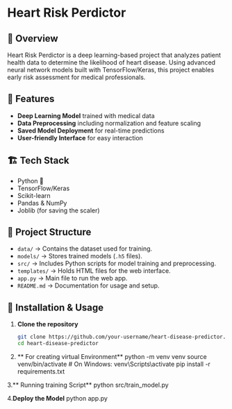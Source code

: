# Heart Risk Perdictor

## 📌 Overview
Heart Risk Perdictor is a deep learning-based project that analyzes patient health data to determine the likelihood of heart disease. Using advanced neural network models built with TensorFlow/Keras, this project enables early risk assessment for medical professionals.

## 🚀 Features
- **Deep Learning Model** trained with medical data
- **Data Preprocessing** including normalization and feature scaling
- **Saved Model Deployment** for real-time predictions
- **User-friendly Interface** for easy interaction

## 🏗 Tech Stack
- Python 🐍
- TensorFlow/Keras
- Scikit-learn
- Pandas & NumPy
- Joblib (for saving the scaler)

## 📂 Project Structure

- `data/` → Contains the dataset used for training.
- `models/` → Stores trained models (`.h5` files).
- `src/` → Includes Python scripts for model training and preprocessing.
- `templates/` → Holds HTML files for the web interface.
- `app.py` → Main file to run the web app.
- `README.md` → Documentation for usage and setup.

## 🔧 Installation & Usage
1. **Clone the repository**
   ```bash
   git clone https://github.com/your-username/heart-disease-predictor.git
   cd heart-disease-predictor
2. ** For creating virtual Environment**
    python -m venv venv
    source venv/bin/activate  # On Windows: venv\Scripts\activate
    pip install -r requirements.txt

3.** Running training Script**
    python src/train_model.py

4.**Deploy the Model**
    python app.py
